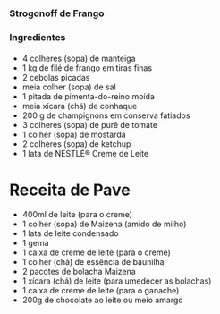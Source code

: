 ### **Strogonoff de Frango**

### Ingredientes

#### 

- 4 colheres (sopa) de manteiga
- 1 kg de filé de frango em tiras finas
- 2 cebolas picadas
- meia colher (sopa) de sal
- 1 pitada de pimenta-do-reino moída
- meia xícara (chá) de conhaque
- 200 g de champignons em conserva fatiados
- 3 colheres (sopa) de purê de tomate
- 1 colher (sopa) de mostarda
- 2 colheres (sopa) de ketchup
- 1 lata de NESTLÉ® Creme de Leite



<h1> Receita de Pave</h1>

- 400ml de leite (para o creme)
- 1 colher (sopa) de Maizena (amido de milho)
- 1 lata de leite condensado
- 1 gema
- 1 caixa de creme de leite (para o creme)
- 1 colher (chá) de essência de baunilha
- 2 pacotes de bolacha Maizena
- 1 xícara (chá) de leite (para umedecer as bolachas)
- 1 caixa de creme de leite (para o ganache)
- 200g de chocolate ao leite ou meio amargo
